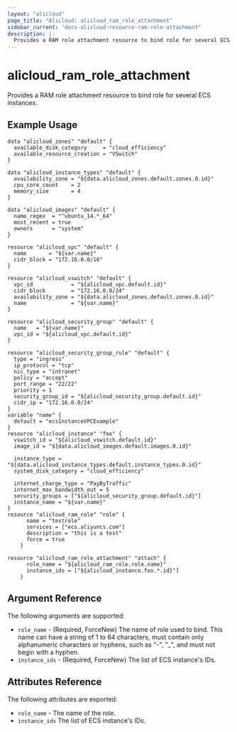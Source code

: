 ```yaml
---
layout: "alicloud"
page_title: "Alicloud: alicloud_ram_role_attachment"
sidebar_current: "docs-alicloud-resource-ram-role-attachment"
description: |-
  Provides a RAM role attachment resource to bind role for several ECS instances.
---
```


# alicloud\_ram\_role\_attachment

Provides a RAM role attachment resource to bind role for several ECS instances.

## Example Usage

```
data "alicloud_zones" "default" {
  available_disk_category     = "cloud_efficiency"
  available_resource_creation = "VSwitch"
}

data "alicloud_instance_types" "default" {
  availability_zone = "${data.alicloud_zones.default.zones.0.id}"
  cpu_core_count    = 2
  memory_size       = 4
}

data "alicloud_images" "default" {
  name_regex  = "^ubuntu_14.*_64"
  most_recent = true
  owners      = "system"
}

resource "alicloud_vpc" "default" {
  name       = "${var.name}"
  cidr_block = "172.16.0.0/16"
}

resource "alicloud_vswitch" "default" {
  vpc_id            = "${alicloud_vpc.default.id}"
  cidr_block        = "172.16.0.0/24"
  availability_zone = "${data.alicloud_zones.default.zones.0.id}"
  name              = "${var.name}"
}

resource "alicloud_security_group" "default" {
  name   = "${var.name}"
  vpc_id = "${alicloud_vpc.default.id}"
}

resource "alicloud_security_group_rule" "default" {
  type = "ingress"
  ip_protocol = "tcp"
  nic_type = "intranet"
  policy = "accept"
  port_range = "22/22"
  priority = 1
  security_group_id = "${alicloud_security_group.default.id}"
  cidr_ip = "172.16.0.0/24"
}
variable "name" {
  default = "ecsInstanceVPCExample"
}
resource "alicloud_instance" "foo" {
  vswitch_id = "${alicloud_vswitch.default.id}"
  image_id = "${data.alicloud_images.default.images.0.id}"

  instance_type = "${data.alicloud_instance_types.default.instance_types.0.id}"
  system_disk_category = "cloud_efficiency"

  internet_charge_type = "PayByTraffic"
  internet_max_bandwidth_out = 5
  security_groups = ["${alicloud_security_group.default.id}"]
  instance_name = "${var.name}"
}
resource "alicloud_ram_role" "role" {
	  name = "testrole"
	  services = ["ecs.aliyuncs.com"]
	  description = "this is a test"
	  force = true
	}

resource "alicloud_ram_role_attachment" "attach" {
	  role_name = "${alicloud_ram_role.role.name}"
	  instance_ids = ["${alicloud_instance.foo.*.id}"]
	}
```

## Argument Reference

The following arguments are supported:

* `role_name` - (Required, ForceNew) The name of role used to bind. This name can have a string of 1 to 64 characters, must contain only alphanumeric characters or hyphens, such as "-", "_", and must not begin with a hyphen.
* `instance_ids` - (Required, ForceNew) The list of ECS instance's IDs.

## Attributes Reference

The following attributes are exported:

* `role_name` - The name of the role.
* `instance_ids` The list of ECS instance's IDs.